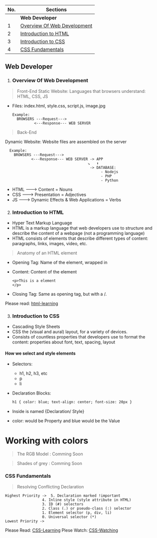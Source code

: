 | No. | Sections                                                    |
| --- | ----------------------------------------------------------- |
|     | **Web Developer**                                           |
| 1   | [Overview Of Web Development](#Overview-Of-Web-Development) |
| 2   | [Introduction to HTML](#Introduction-to-HTML)               |
| 3   | [Introduction to CSS](#Introduction-to-CSS)                 |
| 4   | [CSS Fundamentals](#CSS-Fundamentals)                       |

## Web Developer

1. ### Overview Of Web Development

> Front-End
> Static Website: Languages that browsers understand: HTML, CSS, JS

- Files: index.html, style.css, script.js, image.jpg

      Example:
        BROWSERS ---Request--->
                <---Response--- WEB SERVER

> Back-End

Dynamic Website: Website files are assembled on the server

      Example:
        BROWSERS ---Request--->
                <---Response--- WEB SERVER -> APP
                                          ↘️   ⬆️
                                           -> DATABASE:
                                                - Nodejs
                                                - PHP
                                                - Python

- HTML ---> Content = Nouns
- CSS ---> Presentation = Adjectives
- JS ---> Dynamic Effects & Web Applications = Verbs

2. ### Introduction to HTML

- Hyper Text Markup Language
- HTML is a markup language that web developers use to structure and describe the content of a webpage (not a programming language)
- HTML consists of elements that describe different types of content: paragraphs, links, images, video, etc.

> Anatomy of an HTML element

- Opening Tag: Name of the element, wrapped in
- Content: Content of the element

  ```
  <p>This is a element
  </p>

  ```

- Closing Tag: Same as opening tag, but with a /.

Please read: [html-learning](https://developer.mozilla.org/en-US/docs/Learn/Getting_started_with_the_web/HTML_basics)

3. ### Introduction to CSS

- Cascading Style Sheets
- CSS the (visual and aural) layout, for a variety of devices.
- Consists of countless properties that developers use to format the content: properties about font, text, spacing, layout

#### How we select and style elements

- Selectors:

  - h1, h2, h3, etc
  - p
  - li

- Declaration Blocks:

  ```html
  h1 { color: blue; text-align: center; font-size: 20px }
  ```

- Inside is named {Declaration/ Style}
- color: would be Property and blue would be the Value

# Working with colors

> The RGB Model : Comming Soon

> Shades of grey : Comming Soon

### CSS Fundamentals

> Resolving Conflicting Declaration

    Highest Priority ->  5. Declaration marked !important
                     4. Inline style (style attribute in HTML)
                     3. ID (#) selectors
                     2. Class (.) or pseudo-class (:) selector
                     1. Element selector (p, div, li)
                     0. Universal selector (*)
    Lowest Priority ->

Please Read: [CSS-Learning](https://developer.mozilla.org/en-US/docs/Web/CSS)
Plese Watch: [CSS-Watching](https://www.youtube.com/watch?v=JnTPd9G6hoY)
